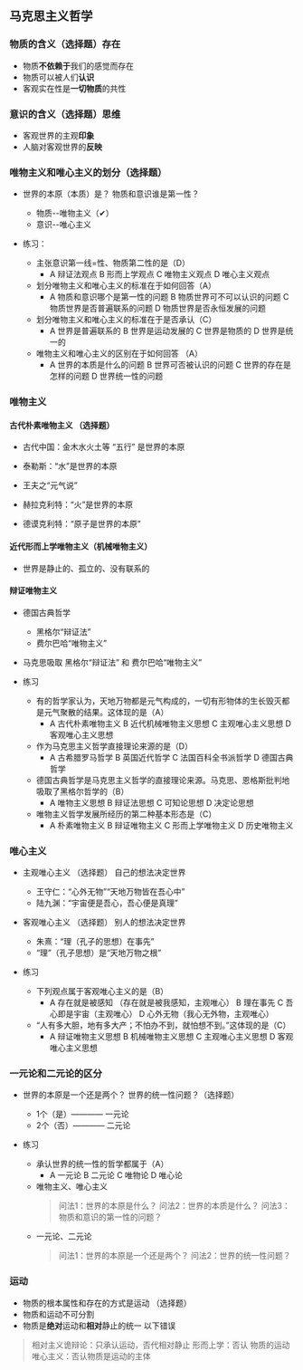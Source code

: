 ## 马克思主义哲学

### 物质的含义（选择题）**存在**

- 物质**不依赖于**我们的感觉而存在
- 物质可以被人们**认识**
- 客观实在性是**一切物质**的共性

### 意识的含义（选择题）**思维**

- 客观世界的主观**印象**
- 人脑对客观世界的**反映**

### 唯物主义和唯心主义的划分（选择题）

- 世界的本原（本质）是？ 物质和意识谁是第一性？
    - 物质--唯物主义（✔）
    - 意识--唯心主义

- 练习：
    - 主张意识第一线=性、物质第二性的是（D）
        - A 辩证法观点  B 形而上学观点  C 唯物主义观点  D 唯心主义观点
    - 划分唯物主义和唯心主义的标准在于如何回答（A）
        - A 物质和意识哪个是第一性的问题  B 物质世界可不可以认识的问题  C 物质世界是否普遍联系的问题  D 物质世界是否永恒发展的问题
    - 划分唯物主义和唯心主义的标准在于是否承认（C）
        - A 世界是普遍联系的  B 世界是运动发展的  C 世界是物质的  D 世界是统一的
    - 唯物主义和唯心主义的区别在于如何回答 （A）
        - A 世界的本质是什么的问题  B 世界可否被认识的问题  C 世界的存在是怎样的问题  D 世界统一性的问题

### 唯物主义

#### 古代朴素唯物主义 （选择题）

- 古代中国：金木水火土等 “五行” 是世界的本原
- 泰勒斯：“水”是世界的本原
- 王夫之“元气说”
- 赫拉克利特：“火”是世界的本原

- 德谟克利特：“原子是世界的本原”

#### 近代形而上学唯物主义（机械唯物主义）

- 世界是静止的、孤立的、没有联系的

#### 辩证唯物主义

- 德国古典哲学
    - 黑格尔“辩证法”
    - 费尔巴哈“唯物主义”

- 马克思吸取 黑格尔“辩证法” 和 费尔巴哈“唯物主义”

- 练习
    - 有的哲学家认为，天地万物都是元气构成的，一切有形物体的生长毁灭都是元气聚散的结果。这体现的是（A）
        - A 古代朴素唯物主义  B 近代机械唯物主义思想  C 主观唯心主义思想  D 客观唯心主义思想
    - 作为马克思主义哲学直接理论来源的是（D）
        - A 古希腊罗马哲学  B 英国近代哲学  C 法国百科全书派哲学  D 德国古典哲学
    - 德国古典哲学是马克思主义哲学的直接理论来源。马克思、恩格斯批判地吸取了黑格尔哲学的（B）
        - A 唯物主义思想  B 辩证法思想  C 可知论思想  D 决定论思想
    - 唯物主义哲学发展所经历的第二种基本形态是（C）
        - A 朴素唯物主义  B 辩证唯物主义  C 形而上学唯物主义   D 历史唯物主义

### 唯心主义

- 主观唯心主义 （选择题） 自己的想法决定世界
    - 王守仁：“心外无物”“天地万物皆在吾心中”
    - 陆九渊：“宇宙便是吾心，吾心便是真理”
- 客观唯心主义 （选择题） 别人的想法决定世界
    - 朱熹：“理（孔子的思想）在事先”
    - “理”（孔子思想）是“天地万物之根”

- 练习
    - 下列观点属于客观唯心主义的是（B）
        - A 存在就是被感知 （存在就是被我感知，主观唯心） B 理在事先  C 吾心即是宇宙（主观唯心）  D 心外无物（我心无外物，主观唯心）
    - “人有多大胆，地有多大产；不怕办不到，就怕想不到。”这体现的是（C）
        - A 辩证唯物主义思想  B 机械唯物主义思想  C 主观唯心主义思想  D 客观唯心主义思想

### 一元论和二元论的区分

- 世界的本原是一个还是两个？ 世界的统一性问题？（选择题）
    - 1个（是）———— 一元论
    - 2个（否）———— 二元论

- 练习
    - 承认世界的统一性的哲学都属于（A）
        - A 一元论  B 二元论  C 唯物论 D 唯心论
    - 唯物主义、唯心主义
        > 问法1：世界的本原是什么？
        > 问法2：世界的本质是什么？
        > 问法3：物质和意识的第一性的问题？
    - 一元论、二元论
        > 问法1：世界的本原是一个还是两个？
        > 问法2：世界的统一性问题？

### 运动

- 物质的根本属性和存在的方式是运动 （选择题）
- 物质和运动不可分割
- 物质是**绝对**运动和**相对**静止的统一
以下错误
> 相对主义诡辩论：只承认运动，否代相对静止
> 形而上学：否认 物质的运动
> 唯心主义：否认物质是运动的主体
